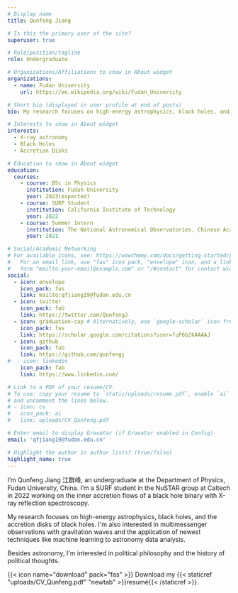 ```yaml
---
# Display name
title: Qunfeng Jiang

# Is this the primary user of the site?
superuser: true

# Role/position/tagline
role: Undergraduate

# Organizations/Affiliations to show in About widget
organizations:
  - name: Fudan University
    url: https://en.wikipedia.org/wiki/Fudan_University

# Short bio (displayed in user profile at end of posts)
bio: My research focuses on high-energy astrophysics, black holes, and the accretion disks of black holes.

# Interests to show in About widget
interests:
  - X-ray astronomy
  - Black Holes
  - Accretion Disks

# Education to show in About widget
education:
  courses:
    - course: BSc in Physics
      institution: Fudan University
      year: 2023(expected)
    - course: SURF Student
      institution: California Institute of Technology
      year: 2022
    - course: Summer Intern
      institution: The National Astronomical Observatories, Chinese Academy of Sciences
      year: 2021

# Social/Academic Networking
# For available icons, see: https://wowchemy.com/docs/getting-started/page-builder/#icons
#   For an email link, use "fas" icon pack, "envelope" icon, and a link in the
#   form "mailto:your-email@example.com" or "/#contact" for contact widget.
social:
  - icon: envelope
    icon_pack: fas
    link: mailto:qfjiang19@fudan.edu.cn
  - icon: twitter
    icon_pack: fab
    link: https://twitter.com/QunfengJ
  - icon: graduation-cap # Alternatively, use `google-scholar` icon from `ai` icon pack
    icon_pack: fas
    link: https://scholar.google.com/citations?user=fuP6b2kAAAAJ
  - icon: github
    icon_pack: fab
    link: https://github.com/qunfengj
#  - icon: linkedin
    icon_pack: fab
    link: https://www.linkedin.com/

# Link to a PDF of your resume/CV.
# To use: copy your resume to `static/uploads/resume.pdf`, enable `ai` icons in `params.toml`,
# and uncomment the lines below.
# - icon: cv
#   icon_pack: ai
#   link: uploads/CV_Qunfeng.pdf

# Enter email to display Gravatar (if Gravatar enabled in Config)
email: 'qfjiang19@fudan.edu.cn'

# Highlight the author in author lists? (true/false)
highlight_name: true
---
```


I’m Qunfeng Jiang 江群峰, an undergraduate at the Department of Physics, Fudan University, China. I’m a SURF student in the NuSTAR group at Caltech in 2022 working on the inner accretion flows of a black hole binary with X-ray reflection spectroscopy.

My research focuses on high-energy astrophysics, black holes, and the accretion disks of black holes. I'm also interested in multimessenger observations with gravitation waves and the application of newest techniques like machine learning to astronomy data analysis.

Besides astronomy, I'm interested in political philosophy and the history of political thoughts.

{{< icon name="download" pack="fas" >}} Download my {{< staticref "uploads/CV_Qunfeng.pdf" "newtab" >}}resumé{{< /staticref >}}.
